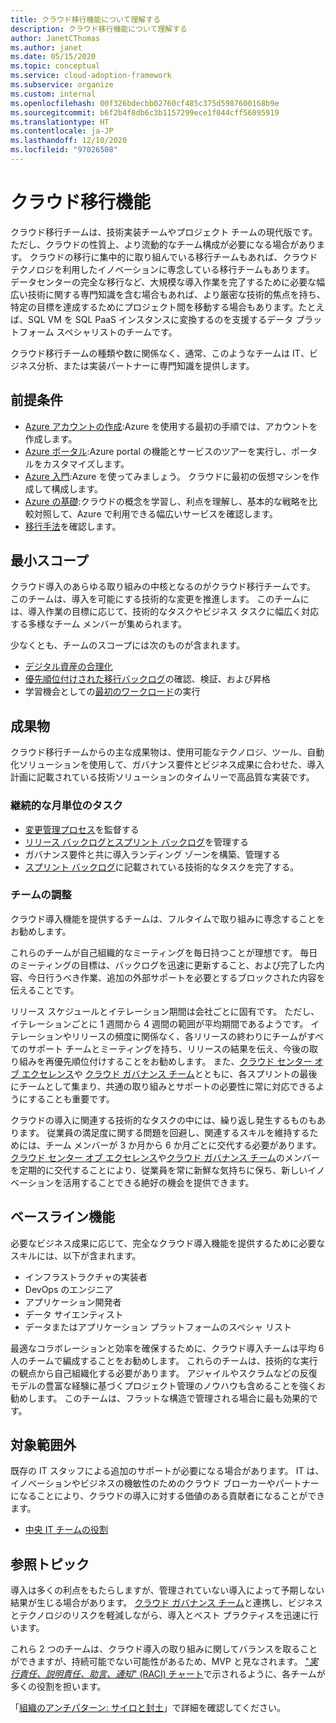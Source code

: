 ```yaml
---
title: クラウド移行機能について理解する
description: クラウド移行機能について理解する
author: JanetCThomas
ms.author: janet
ms.date: 05/15/2020
ms.topic: conceptual
ms.service: cloud-adoption-framework
ms.subservice: organize
ms.custom: internal
ms.openlocfilehash: 00f326bdecbb02760cf485c375d5987600168b9e
ms.sourcegitcommit: b6f2b4f8db6c3b1157299ece1f044cff56895919
ms.translationtype: HT
ms.contentlocale: ja-JP
ms.lasthandoff: 12/10/2020
ms.locfileid: "97026508"
---
```

# <a name="cloud-migration-functions"></a>クラウド移行機能

クラウド移行チームは、技術実装チームやプロジェクト チームの現代版です。 ただし、クラウドの性質上、より流動的なチーム構成が必要になる場合があります。 クラウドの移行に集中的に取り組んでいる移行チームもあれば、クラウド テクノロジを利用したイノベーションに専念している移行チームもあります。 データセンターの完全な移行など、大規模な導入作業を完了するために必要な幅広い技術に関する専門知識を含む場合もあれば、より厳密な技術的焦点を持ち、特定の目標を達成するためにプロジェクト間を移動する場合もあります。たとえば、SQL VM を SQL PaaS インスタンスに変換するのを支援するデータ プラットフォーム スペシャリストのチームです。

クラウド移行チームの種類や数に関係なく、通常、このようなチームは IT、ビジネス分析、または実装パートナーに専門知識を提供します。

## <a name="prerequisites"></a>前提条件

- [Azure アカウントの作成](/learn/modules/create-an-azure-account):Azure を使用する最初の手順では、アカウントを作成します。
- [Azure ポータル](/learn/modules/tour-azure-portal):Azure portal の機能とサービスのツアーを実行し、ポータルをカスタマイズします。
- [Azure 入門](/learn/modules/welcome-to-azure):Azure を使ってみましょう。 クラウドに最初の仮想マシンを作成して構成します。
- [Azure の基礎](/learn/paths/azure-for-the-data-engineer):クラウドの概念を学習し、利点を理解し、基本的な戦略を比較対照して、Azure で利用できる幅広いサービスを確認します。
- [移行手法](../migrate/index.md)を確認します。

## <a name="minimum-scope"></a>最小スコープ

クラウド導入のあらゆる取り組みの中核となるのがクラウド移行チームです。 このチームは、導入を可能にする技術的な変更を推進します。 このチームには、導入作業の目標に応じて、技術的なタスクやビジネス タスクに幅広く対応する多様なチーム メンバーが集められます。

少なくとも、チームのスコープには次のものが含まれます。

- [デジタル資産の合理化](../digital-estate/index.md)
- [優先順位付けされた移行バックログ](../migrate/migration-considerations/assess/release-iteration-backlog.md)の確認、検証、および昇格
- 学習機会としての[最初のワークロード](../digital-estate/rationalize.md#select-the-first-workload)の実行

## <a name="deliverable"></a>成果物

クラウド移行チームからの主な成果物は、使用可能なテクノロジ、ツール、自動化ソリューションを使用して、ガバナンス要件とビジネス成果に合わせた、導入計画に記載されている技術ソリューションのタイムリーで高品質な実装です。

### <a name="ongoing-monthly-tasks"></a>継続的な月単位のタスク

- [変更管理プロセス](../migrate/migration-considerations/prerequisites/technical-complexity.md)を監督する
- [リリース バックログとスプリント バックログ](../migrate/migration-considerations/assess/release-iteration-backlog.md)を管理する
- ガバナンス要件と共に導入ランディング ゾーンを構築、管理する
- [スプリント バックログ](../migrate/migration-considerations/assess/release-iteration-backlog.md)に記載されている技術的なタスクを完了する。

### <a name="team-cadence"></a>チームの調整

クラウド導入機能を提供するチームは、フルタイムで取り組みに専念することをお勧めします。

これらのチームが自己組織的なミーティングを毎日持つことが理想です。 毎日のミーティングの目標は、バックログを迅速に更新すること、および完了した内容、今日行うべき作業、追加の外部サポートを必要とするブロックされた内容を伝えることです。

リリース スケジュールとイテレーション期間は会社ごとに固有です。 ただし、イテレーションごとに 1 週間から 4 週間の範囲が平均期間であるようです。 イテレーションやリリースの頻度に関係なく、各リリースの終わりにチームがすべてのサポート チームとミーティングを持ち、リリースの結果を伝え、今後の取り組みを再優先順位付けすることをお勧めします。 また、[クラウド センター オブ エクセレンス](../organize/cloud-center-of-excellence.md)や [クラウド ガバナンス チーム](./cloud-governance.md)とともに、各スプリントの最後にチームとして集まり、共通の取り組みとサポートの必要性に常に対応できるようにすることも重要です。

クラウドの導入に関連する技術的なタスクの中には、繰り返し発生するものもあります。 従業員の満足度に関する問題を回避し、関連するスキルを維持するためには、チーム メンバーが 3 か月から 6 か月ごとに交代する必要があります。 [クラウド センター オブ エクセレンス](../organize/cloud-center-of-excellence.md)や[クラウド ガバナンス チーム](./cloud-governance.md)のメンバーを定期的に交代することにより、従業員を常に新鮮な気持ちに保ち、新しいイノベーションを活用することできる絶好の機会を提供できます。

## <a name="baseline-capability"></a>ベースライン機能

必要なビジネス成果に応じて、完全なクラウド導入機能を提供するために必要なスキルには、以下が含まれます。

- インフラストラクチャの実装者
- DevOps のエンジニア
- アプリケーション開発者
- データ サイエンティスト
- データまたはアプリケーション プラットフォームのスペシャ リスト

最適なコラボレーションと効率を確保するために、クラウド導入チームは平均 6 人のチームで編成することをお勧めします。 これらのチームは、技術的な実行の観点から自己組織化する必要があります。 アジャイルやスクラムなどの反復モデルの豊富な経験に基づくプロジェクト管理のノウハウも含めることを強くお勧めします。 このチームは、フラットな構造で管理される場合に最も効果的です。

## <a name="out-of-scope"></a>対象範囲外

既存の IT スタッフによる追加のサポートが必要になる場合があります。 IT は、イノベーションやビジネスの機敏性のためのクラウド ブローカーやパートナーになることにより、クラウドの導入に対する価値のある貢献者になることができます。

- [中央 IT チームの役割](../organize/central-it.md)

## <a name="whats-next"></a>参照トピック

導入は多くの利点をもたらしますが、管理されていない導入によって予期しない結果が生じる場合があります。 [クラウド ガバナンス チーム](./cloud-governance.md)と連携し、ビジネスとテクノロジのリスクを軽減しながら、導入とベスト プラクティスを迅速に行います。

これら 2 つのチームは、クラウド導入の取り組みに関してバランスを取ることができますが、持続可能でない可能性があるため、MVP と見なされます。 ["*実行責任、説明責任、助言、通知*" (RACI) チャート](../organize/raci-alignment.md)で示されるように、各チームが多くの役割を担います。

「[組織のアンチパターン: サイロと封土](../organize/fiefdoms-silos.md)」で詳細を確認してください。
